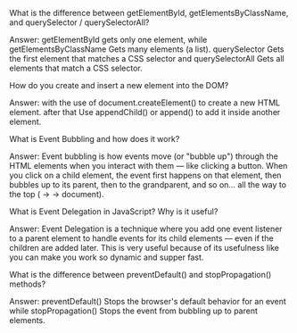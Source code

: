 What is the difference between getElementById, getElementsByClassName, and querySelector / querySelectorAll?

Answer: getElementById gets only one element, while getElementsByClassName Gets many elements (a list). querySelector Gets the first element that matches a CSS selector and querySelectorAll Gets all elements that match a CSS selector.

How do you create and insert a new element into the DOM?

Answer: with the use of  document.createElement() to create a new HTML element. after that Use appendChild() or append() to add it inside another element.

What is Event Bubbling and how does it work?

Answer: Event bubbling is how events move (or "bubble up") through the HTML elements when you interact with them — like clicking a button. When you click on a child element, the event first happens on that element, then bubbles up to its parent, then to the grandparent, and so on… all the way to the top (<body> → <html> → document).

What is Event Delegation in JavaScript? Why is it useful?

Answer: Event Delegation is a technique where you add one event listener to a parent element to handle events for its child elements — even if the children are added later. This is very useful because of its usefulness like you can make you work so dynamic and supper fast.

What is the difference between preventDefault() and stopPropagation() methods?

Answer: preventDefault() Stops the browser's default behavior for an event while stopPropagation() Stops the event from bubbling up to parent elements.